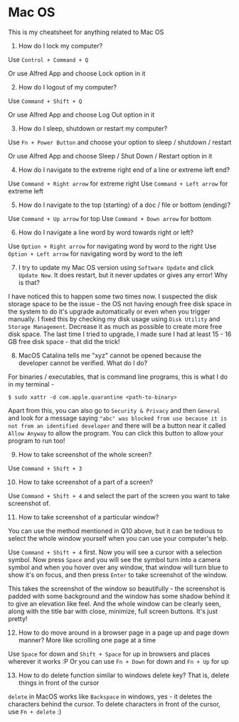 # Mac OS

This is my cheatsheet for anything related to Mac OS

1. How do I lock my computer?

Use `Control + Command + Q`

Or use Alfred App and choose Lock option in it

2. How do I logout of my computer?

Use `Command + Shift + Q`

Or use Alfred App and choose Log Out option in it

3. How do I sleep, shutdown or restart my computer?

Use `Fn + Power Button` and choose your option to sleep / shutdown / restart

Or use Alfred App and choose Sleep / Shut Down / Restart option in it

4. How do I navigate to the extreme right end of a line or extreme left end?

Use `Command + Right arrow` for extreme right
Use `Command + Left arrow` for extreme left

5. How do I navigate to the top (starting) of a doc / file or bottom (ending)?

Use `Command + Up arrow` for top
Use `Command + Down arrow` for bottom

6. How do I navigate a line word by word towards right or left?

Use `Option + Right arrow` for navigating word by word to the right
Use `Option + Left arrow` for navigating word by word to the left

7. I try to update my Mac OS version using `Software Update` and click
`Update Now`. It does restart, but it never updates or gives any error! Why is
that?

I have noticed this to happen some two times now. I suspected the disk storage
space to be the issue - the OS not having enough free disk space in the system
to do it's upgrade automatically or even when you trigger manually. I fixed
this by checking my disk usage using `Disk Utility` and `Storage Management`.
Decrease it as much as possible to create more free disk space. The last time I
tried to upgrade, I made sure I had at least 15 - 16 GB free disk space - that
did the trick!

8. MacOS Catalina tells me "xyz" cannot be opened because the developer
cannot be verified. What do I do?

For binaries / executables, that is command line programs, this is what
I do in my terminal -

```
$ sudo xattr -d com.apple.quarantine <path-to-binary>
```

Apart from this, you can also go to `Security & Privacy` and then `General`
and look for a message saying `"abc" was blocked from use because it is
not from an identified developer` and there will be a button near it called
`Allow Anyway` to allow the program. You can click this button to allow
your program to run too! 

9. How to take screenshot of the whole screen?

Use `Command + Shift + 3`

10. How to take screenshot of a part of a screen?

Use `Command + Shift + 4` and select the part of the screen you want to
take screenshot of.

11. How to take screenshot of a particular window?

You can use the method mentioned in Q10 above, but it can be tedious to
select the whole window yourself when you can use your computer's help.

Use `Command + Shift + 4` first. Now you will see a cursor with a
selection symbol. Now press `Space` and you will see the symbol
turn into a camera symbol and when you hover over any window, that
window will turn blue to show it's on focus, and then press `Enter`
to take screenshot of the window.

This takes the screenshot of the window so beautifully - the screenshot
is padded with some background and the window has some shadow behind it
to give an elevation like feel. And the whole window can be clearly
seen, along with the title bar with close, minimize, full screen
buttons. It's just pretty!

12. How to do move around in a browser page in a page up and page down manner?
More like scrolling one page at a time

Use `Space` for down and `Shift + Space` for up in browsers and places wherever
it works :P Or you can use `Fn + Down` for down and `Fn + Up` for up

13. How to do delete function similar to windows delete key? That is, delete
things in front of the cursor

`delete` in MacOS works like `Backspace` in windows, yes - it deletes the
characters behind the cursor. To delete characters in front of the cursor,
use `Fn + delete` :)
